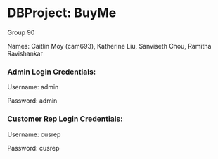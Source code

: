 # DBProject: BuyMe

Group 90

Names: Caitlin Moy (cam693), Katherine Liu, Sanviseth Chou, Ramitha Ravishankar

### Admin Login Credentials:

Username: admin

Password: admin

### Customer Rep Login Credentials:

Username: cusrep

Password: cusrep

